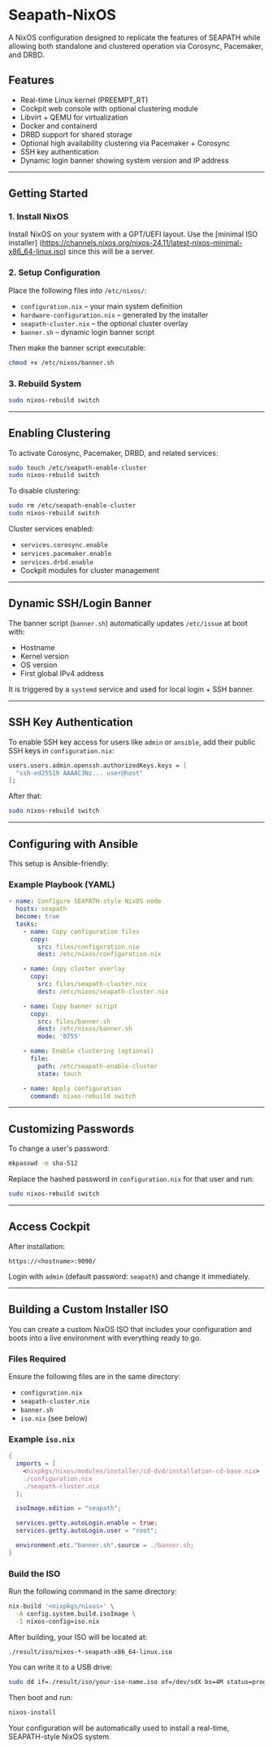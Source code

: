 # Seapath-NixOS

A NixOS configuration designed to replicate the features of SEAPATH while allowing both standalone and clustered operation via Corosync, Pacemaker, and DRBD.

## Features

- Real-time Linux kernel (PREEMPT_RT)
- Cockpit web console with optional clustering module
- Libvirt + QEMU for virtualization
- Docker and containerd
- DRBD support for shared storage
- Optional high availability clustering via Pacemaker + Corosync
- SSH key authentication
- Dynamic login banner showing system version and IP address

---

## Getting Started

### 1. Install NixOS

Install NixOS on your system with a GPT/UEFI layout. 
Use the [minimal ISO installer] (https://channels.nixos.org/nixos-24.11/latest-nixos-minimal-x86_64-linux.iso) since this will be a server.


### 2. Setup Configuration

Place the following files into `/etc/nixos/`:

- `configuration.nix` – your main system definition
- `hardware-configuration.nix` – generated by the installer
- `seapath-cluster.nix` – the optional cluster overlay
- `banner.sh` – dynamic login banner script

Then make the banner script executable:

```bash
chmod +x /etc/nixos/banner.sh
```

### 3. Rebuild System

```bash
sudo nixos-rebuild switch
```

---

## Enabling Clustering

To activate Corosync, Pacemaker, DRBD, and related services:

```bash
sudo touch /etc/seapath-enable-cluster
sudo nixos-rebuild switch
```

To disable clustering:

```bash
sudo rm /etc/seapath-enable-cluster
sudo nixos-rebuild switch
```

Cluster services enabled:

- `services.corosync.enable`
- `services.pacemaker.enable`
- `services.drbd.enable`
- Cockpit modules for cluster management

---

## Dynamic SSH/Login Banner

The banner script (`banner.sh`) automatically updates `/etc/issue` at boot with:

- Hostname
- Kernel version
- OS version
- First global IPv4 address

It is triggered by a `systemd` service and used for local login + SSH banner.

---

## SSH Key Authentication

To enable SSH key access for users like `admin` or `ansible`, add their public SSH keys in `configuration.nix`:

```nix
users.users.admin.openssh.authorizedKeys.keys = [
  "ssh-ed25519 AAAAC3Nz... user@host"
];
```

After that:

```bash
sudo nixos-rebuild switch
```

---

## Configuring with Ansible

This setup is Ansible-friendly:

### Example Playbook (YAML)

```yaml
- name: Configure SEAPATH-style NixOS node
  hosts: seapath
  become: true
  tasks:
    - name: Copy configuration files
      copy:
        src: files/configuration.nix
        dest: /etc/nixos/configuration.nix

    - name: Copy cluster overlay
      copy:
        src: files/seapath-cluster.nix
        dest: /etc/nixos/seapath-cluster.nix

    - name: Copy banner script
      copy:
        src: files/banner.sh
        dest: /etc/nixos/banner.sh
        mode: '0755'

    - name: Enable clustering (optional)
      file:
        path: /etc/seapath-enable-cluster
        state: touch

    - name: Apply configuration
      command: nixos-rebuild switch
```

---

## Customizing Passwords

To change a user's password:

```bash
mkpasswd -m sha-512
```

Replace the hashed password in `configuration.nix` for that user and run:

```bash
sudo nixos-rebuild switch
```

---

## Access Cockpit

After installation:

```
https://<hostname>:9090/
```

Login with `admin` (default password: `seapath`) and change it immediately.


---

## Building a Custom Installer ISO

You can create a custom NixOS ISO that includes your configuration and boots into a live environment with everything ready to go.

### Files Required

Ensure the following files are in the same directory:

- `configuration.nix`
- `seapath-cluster.nix`
- `banner.sh`
- `iso.nix` (see below)

### Example `iso.nix`

```nix
{
  imports = [
    <nixpkgs/nixos/modules/installer/cd-dvd/installation-cd-base.nix>
    ./configuration.nix
    ./seapath-cluster.nix
  ];

  isoImage.edition = "seapath";

  services.getty.autoLogin.enable = true;
  services.getty.autoLogin.user = "root";

  environment.etc."banner.sh".source = ./banner.sh;
}
```

### Build the ISO

Run the following command in the same directory:

```bash
nix-build '<nixpkgs/nixos>' \
  -A config.system.build.isoImage \
  -I nixos-config=iso.nix
```

After building, your ISO will be located at:

```
./result/iso/nixos-*-seapath-x86_64-linux.iso
```

You can write it to a USB drive:

```bash
sudo dd if=./result/iso/your-iso-name.iso of=/dev/sdX bs=4M status=progress && sync
```

Then boot and run:

```bash
nixos-install
```

Your configuration will be automatically used to install a real-time, SEAPATH-style NixOS system.

